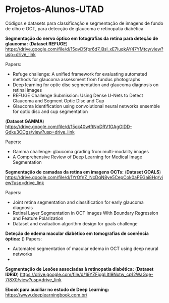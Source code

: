 # Projetos-Alunos-UTAD
Códigos e datasets para classificação e segmentação de imagens de fundo de olho e OCT, para detecção de glaucoma e retinopatia diabética

**Segmentação do nervo óptico em fotografias da retina para deteção de glaucoma:**
(**Dataset REFUGE**) https://drive.google.com/file/d/15qvD5fpr6d7_Bsl_xE7luqkAY47YMtcy/view?usp=drive_link

Papers: 
- Refuge challenge: A unified framework for evaluating automated methods for glaucoma assessment from fundus photographs
- Deep learning for optic disc segmentation and glaucoma diagnosis on retinal images
- REFUGE Challenge Submission: Using Dense U-Nets to Detect Glaucoma and Segment Optic Disc and Cup
- Glaucoma identification using convolutional neural networks ensemble for optic disc and cup segmentation
  
(**Dataset GAMMA**) https://drive.google.com/file/d/15ok40wtftNpDRV1GAgGIDD-Gdku3OCgs/view?usp=drive_link

Papers:
- Gamma challenge: glaucoma grading from multi-modality images
- A Comprehensive Review of Deep Learning for Medical Image Segmentation
  
**Segmentação de camadas da retina em imagens OCTs:**
(**Dataset GOALS**) https://drive.google.com/file/d/1YrOfnZ_NcDqN8ye5CepCok0aPEGai8Hq/view?usp=drive_link

Papers:
- Joint retina segmentation and classification for early glaucoma diagnosis
- Retinal Layer Segmentation in OCT Images With Boundary Regression and Feature Polarization
- Dataset and evaluation algorithm design for goals challenge

**Deteção de edema macular diabético em tomografias de coerência óptica:**
()
Papers:
- Automated segmentation of macular edema in OCT using deep neural networks
- 
**Segmentação de Lesões associadas à retinopatia diabética:**
(**Dataset IDRiD**) https://drive.google.com/file/d/19YZFiggLItI9Nxtw_cp12WaGqe-7t8X0/view?usp=drive_link

**Ebook para auxiliar no estudo de Deep Learning:** 
https://www.deeplearningbook.com.br/
